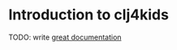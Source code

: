 # Introduction to clj4kids

TODO: write [great documentation](http://jacobian.org/writing/what-to-write/)
